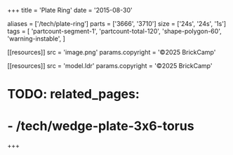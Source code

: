 +++
title = 'Plate Ring'
date  = '2015-08-30'

aliases = ['/tech/plate-ring']
parts = ['3666', '3710']
size  = ['24s', '24s', '1s']
tags  = [
  'partcount-segment-1',
  'partcount-total-120',
  'shape-polygon-60',
  'warning-instable',
]

[[resources]]
src              = 'image.png'
params.copyright = '©2025 BrickCamp'

[[resources]]
src              = 'model.ldr'
params.copyright = '©2025 BrickCamp'

# TODO: related_pages:
#   - /tech/wedge-plate-3x6-torus
+++
